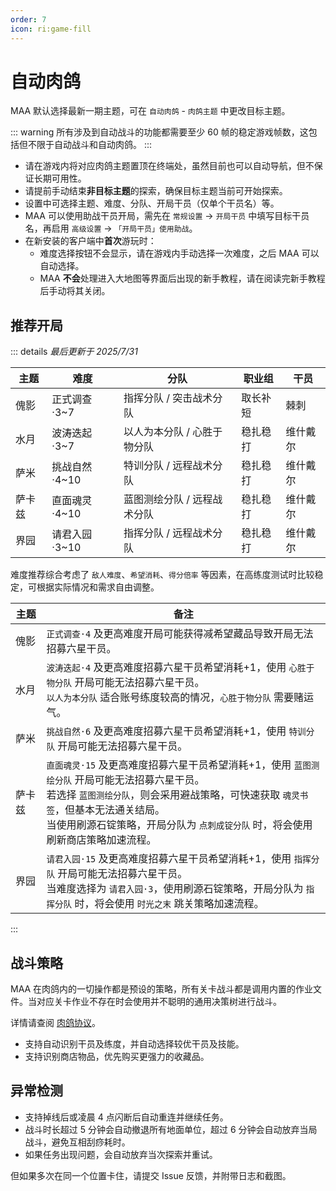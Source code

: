 ```yaml
---
order: 7
icon: ri:game-fill
---
```


# 自动肉鸽

MAA 默认选择最新一期主题，可在 `自动肉鸽` - `肉鸽主题` 中更改目标主题。

::: warning
所有涉及到自动战斗的功能都需要至少 60 帧的稳定游戏帧数，这包括但不限于自动战斗和自动肉鸽。
:::

- 请在游戏内将对应肉鸽主题置顶在终端处，虽然目前也可以自动导航，但不保证长期可用性。
- 请提前手动结束**非目标主题**的探索，确保目标主题当前可开始探索。
- 设置中可选择主题、难度、分队、开局干员（仅单个干员名）等。
- MAA 可以使用助战干员开局，需先在 `常规设置` → `开局干员` 中填写目标干员名，再启用 `高级设置` → `「开局干员」使用助战`。
- 在新安装的客户端中**首次**游玩时：
  - 难度选择按钮不会显示，请在游戏内手动选择一次难度，之后 MAA 可以自动选择。
  - MAA **不会**处理进入大地图等界面后出现的新手教程，请在阅读完新手教程后手动将其关闭。

## 推荐开局

::: details _最后更新于 2025/7/31_

| 主题   | 难度          | 分队                        | 职业组   | 干员     |
| ------ | ------------- | --------------------------- | -------- | -------- |
| 傀影   | 正式调查·3~7  | 指挥分队 / 突击战术分队     | 取长补短 | 棘刺     |
| 水月   | 波涛迭起·3~7  | 以人为本分队 / 心胜于物分队 | 稳扎稳打 | 维什戴尔 |
| 萨米   | 挑战自然·4~10 | 特训分队 / 远程战术分队     | 稳扎稳打 | 维什戴尔 |
| 萨卡兹 | 直面魂灵·4~10 | 蓝图测绘分队 / 远程战术分队 | 稳扎稳打 | 维什戴尔 |
| 界园   | 请君入园·3~10 | 指挥分队 / 远程战术分队     | 稳扎稳打 | 维什戴尔 |

难度推荐综合考虑了 `敌人难度`、`希望消耗`、`得分倍率` 等因素，在高练度测试时比较稳定，可根据实际情况和需求自由调整。

| 主题   | 备注                                                                                                                                                                                                                                                                       |
| ------ | -------------------------------------------------------------------------------------------------------------------------------------------------------------------------------------------------------------------------------------------------------------------------- |
| 傀影   | `正式调查·4` 及更高难度开局可能获得减希望藏品导致开局无法招募六星干员。                                                                                                                                                                                                    |
| 水月   | `波涛迭起·4` 及更高难度招募六星干员希望消耗+1，使用 `心胜于物分队` 开局可能无法招募六星干员。<br>`以人为本分队` 适合账号练度较高的情况，`心胜于物分队` 需要赌运气。                                                                                                        |
| 萨米   | `挑战自然·6` 及更高难度招募六星干员希望消耗+1，使用 `特训分队` 开局可能无法招募六星干员。                                                                                                                                                                                  |
| 萨卡兹 | `直面魂灵·15` 及更高难度招募六星干员希望消耗+1，使用 `蓝图测绘分队` 开局可能无法招募六星干员。<br>若选择 `蓝图测绘分队`，则会采用避战策略，可快速获取 `魂灵书签`，但基本无法通关结局。<br>当使用刷源石锭策略，开局分队为 `点刺成锭分队` 时，将会使用刷新商店策略加速流程。 |
| 界园   | `请君入园·15` 及更高难度招募六星干员希望消耗+1，使用 `指挥分队` 开局可能无法招募六星干员。<br>当难度选择为 `请君入园·3`，使用刷源石锭策略，开局分队为 `指挥分队` 时，将会使用 `时光之末` 跳关策略加速流程。                                                                |

:::

## 战斗策略

MAA 在肉鸽内的一切操作都是预设的策略，所有关卡战斗都是调用内置的作业文件。当对应关卡作业不存在时会使用并不聪明的通用决策树进行战斗。

详情请查阅 [肉鸽协议](../../protocol/integrated-strategy-schema.md)。

- 支持自动识别干员及练度，并自动选择较优干员及技能。
- 支持识别商店物品，优先购买更强力的收藏品。

## 异常检测

- 支持掉线后或凌晨 4 点闪断后自动重连并继续任务。
- 战斗时长超过 5 分钟会自动撤退所有地面单位，超过 6 分钟会自动放弃当局战斗，避免互相刮痧耗时。
- 如果任务出现问题，会自动放弃当次探索并重试。

但如果多次在同一个位置卡住，请提交 Issue 反馈，并附带日志和截图。
